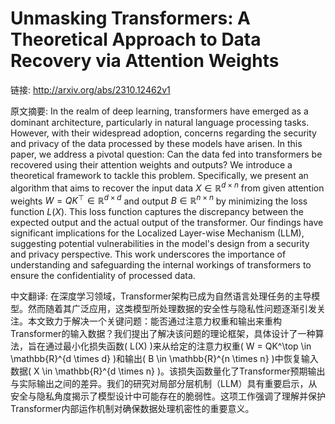 # Unmasking Transformers: A Theoretical Approach to Data Recovery via Attention Weights

链接: http://arxiv.org/abs/2310.12462v1

原文摘要:
In the realm of deep learning, transformers have emerged as a dominant
architecture, particularly in natural language processing tasks. However, with
their widespread adoption, concerns regarding the security and privacy of the
data processed by these models have arisen. In this paper, we address a pivotal
question: Can the data fed into transformers be recovered using their attention
weights and outputs? We introduce a theoretical framework to tackle this
problem. Specifically, we present an algorithm that aims to recover the input
data $X \in \mathbb{R}^{d \times n}$ from given attention weights $W = QK^\top
\in \mathbb{R}^{d \times d}$ and output $B \in \mathbb{R}^{n \times n}$ by
minimizing the loss function $L(X)$. This loss function captures the
discrepancy between the expected output and the actual output of the
transformer. Our findings have significant implications for the Localized
Layer-wise Mechanism (LLM), suggesting potential vulnerabilities in the model's
design from a security and privacy perspective. This work underscores the
importance of understanding and safeguarding the internal workings of
transformers to ensure the confidentiality of processed data.

中文翻译:
在深度学习领域，Transformer架构已成为自然语言处理任务的主导模型。然而随着其广泛应用，这类模型所处理数据的安全性与隐私性问题逐渐引发关注。本文致力于解决一个关键问题：能否通过注意力权重和输出来重构Transformer的输入数据？我们提出了解决该问题的理论框架，具体设计了一种算法，旨在通过最小化损失函数\( L(X) \)来从给定的注意力权重\( W = QK^\top \in \mathbb{R}^{d \times d} \)和输出\( B \in \mathbb{R}^{n \times n} \)中恢复输入数据\( X \in \mathbb{R}^{d \times n} \)。该损失函数量化了Transformer预期输出与实际输出之间的差异。我们的研究对局部分层机制（LLM）具有重要启示，从安全与隐私角度揭示了模型设计中可能存在的脆弱性。这项工作强调了理解并保护Transformer内部运作机制对确保数据处理机密性的重要意义。
